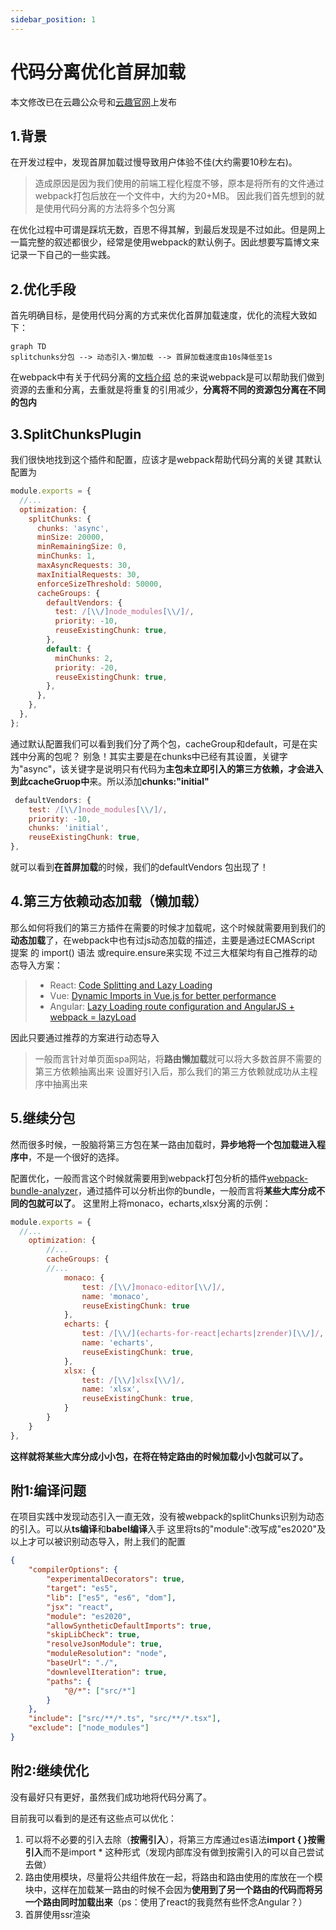 ```yaml
---
sidebar_position: 1
---
```


# 代码分离优化首屏加载

本文修改已在云趣公众号和[云趣官网](https://www.yunqutech.com/dynamicDetail.html?id=8)上发布

## 1.背景
在开发过程中，发现首屏加载过慢导致用户体验不佳(大约需要10秒左右)。

>造成原因是因为我们使用的前端工程化程度不够，原本是将所有的文件通过webpack打包后放在一个文件中，大约为20+MB。
>因此我们首先想到的就是使用代码分离的方法将多个包分离

在优化过程中可谓是踩坑无数，百思不得其解，到最后发现是不过如此。但是网上一篇完整的叙述都很少，经常是使用webpack的默认例子。因此想要写篇博文来记录一下自己的一些实践。

## 2.优化手段

首先明确目标，是使用代码分离的方式来优化首屏加载速度，优化的流程大致如下：
```mermaid
graph TD
splitchunks分包 --> 动态引入-懒加载 --> 首屏加载速度由10s降低至1s
```
在webpack中有关于代码分离的[文档介绍](https://webpack.docschina.org/guides/code-splitting#root)
总的来说webpack是可以帮助我们做到资源的去重和分离，去重就是将重复的引用减少，**分离将不同的资源包分离在不同的包内**

## 3.SplitChunksPlugin
我们很快地找到这个插件和配置，应该才是webpack帮助代码分离的关键
其默认配置为

```javascript
module.exports = {
  //...
  optimization: {
    splitChunks: {
      chunks: 'async',
      minSize: 20000,
      minRemainingSize: 0,
      minChunks: 1,
      maxAsyncRequests: 30,
      maxInitialRequests: 30,
      enforceSizeThreshold: 50000,
      cacheGroups: {
        defaultVendors: {
          test: /[\\/]node_modules[\\/]/,
          priority: -10,
          reuseExistingChunk: true,
        },
        default: {
          minChunks: 2,
          priority: -20,
          reuseExistingChunk: true,
        },
      },
    },
  },
};
```

通过默认配置我们可以看到我们分了两个包，cacheGroup和default，可是在实践中分离的包呢？
别急！其实主要是在chunks中已经有其设置，关键字为"async"，该关键字是说明只有代码为**主包未立即引入的第三方依赖，才会进入到此cacheGruop中**来。所以添加**chunks:"initial"**

```javascript
 defaultVendors: {
	test: /[\\/]node_modules[\\/]/,
 	priority: -10,
    chunks: 'initial',
    reuseExistingChunk: true,
},
```

就可以看到**在首屏加载**的时候，我们的defaultVendors 包出现了！

## 4.第三方依赖动态加载（懒加载）

那么如何将我们的第三方插件在需要的时候才加载呢，这个时候就需要用到我们的**动态加载**了，在webpack中也有过js动态加载的描述，主要是通过ECMAScript 提案 的 import() 语法 或require.ensure来实现
不过三大框架均有自己推荐的动态导入方案：
>* React: [Code Splitting and Lazy Loading](https://reactjs.org/docs/code-splitting.html)
>* Vue: [Dynamic Imports in Vue.js for better performance](https://vuedose.tips/dynamic-imports-in-vue-js-for-better-performance)
>* Angular: [Lazy Loading route configuration and AngularJS + webpack = lazyLoad](https://angular.io/guide/router#milestone-6-asynchronous-routing)

因此只要通过推荐的方案进行动态导入
> 一般而言针对单页面spa网站，将**路由懒加载**就可以将大多数首屏不需要的第三方依赖抽离出来
> 设置好引入后，那么我们的第三方依赖就成功从主程序中抽离出来

## 5.继续分包

然而很多时候，一股脑将第三方包在某一路由加载时，**异步地将一个包加载进入程序中**，不是一个很好的选择。

配置优化，一般而言这个时候就需要用到webpack打包分析的插件[webpack-bundle-analyzer](https://github.com/webpack-contrib/webpack-bundle-analyzer)，通过插件可以分析出你的bundle，一般而言将**某些大库分成不同的包就可以了**。
这里附上将monaco，echarts,xlsx分离的示例：

```javascript
module.exports = {
  //...
	optimization: {
 		//...
		cacheGroups: {
  		//...
			monaco: {
				test: /[\\/]monaco-editor[\\/]/,
				name: 'monaco',
				reuseExistingChunk: true
			},
			echarts: {
				test: /[\\/](echarts-for-react|echarts|zrender)[\\/]/,
				name: 'echarts',
				reuseExistingChunk: true,
			},
			xlsx: {
				test: /[\\/]xlsx[\\/]/,
				name: 'xlsx',
				reuseExistingChunk: true,
			}
		}
	}
},
```
**这样就将某些大库分成小小包，在将在特定路由的时候加载小小包就可以了。**

## 附1:编译问题
在项目实践中发现动态引入一直无效，没有被webpack的splitChunks识别为动态的引入。可以从**ts编译**和**babel编译**入手
这里将ts的"module":改写成"es2020"及以上才可以被识别动态导入，附上我们的配置

```json
{
	"compilerOptions": {
		"experimentalDecorators": true,
		"target": "es5",
		"lib": ["es5", "es6", "dom"],
		"jsx": "react",
		"module": "es2020",
		"allowSyntheticDefaultImports": true,
		"skipLibCheck": true,
		"resolveJsonModule": true,
		"moduleResolution": "node",
		"baseUrl": "./",
		"downlevelIteration": true,
		"paths": {
			"@/*": ["src/*"]
		}
	},
	"include": ["src/**/*.ts", "src/**/*.tsx"],
	"exclude": ["node_modules"]
}
```

## 附2:继续优化
没有最好只有更好，虽然我们成功地将代码分离了。

目前我可以看到的是还有这些点可以优化：
1. 可以将不必要的引入去除（**按需引入**），将第三方库通过es语法**import { }按需引入**而不是import * 这种形式（发现内部库没有做到按需引入的可以自己尝试去做）
2. 路由使用模块，尽量将公共组件放在一起，将路由和路由使用的库放在一个模块中，这样在加载某一路由的时候不会因为**使用到了另一个路由的代码而将另一个路由同时加载出来**（ps：使用了react的我竟然有些怀念Angular？）
3. 首屏使用ssr渲染